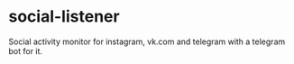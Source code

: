 # social-listener
Social activity monitor for instagram, vk.com and telegram with a telegram bot for it. 
